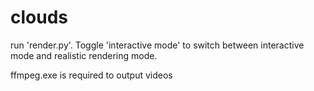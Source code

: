 # clouds

run 'render.py'. Toggle 'interactive mode' to switch between interactive mode and realistic rendering mode.

ffmpeg.exe is required to output videos
